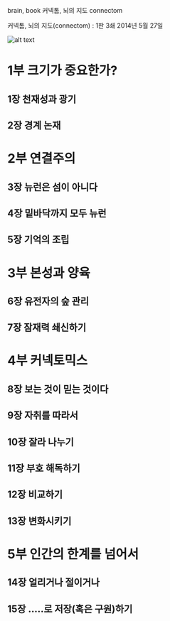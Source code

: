 brain, book
커넥톰, 뇌의 지도
connectom

커넥톰, 뇌의 지도(connectom)
:   1판 3쇄 2014년 5월 27일

![alt text](http://book.daum-img.net/R110x160/KOR9788934967057?moddttm=20140701065930 "connectom")

# 1부 크기가 중요한가?

## 1장 천재성과 광기

## 2장 경계 논재

# 2부 연결주의

## 3장 뉴런은 섬이 아니다

## 4장 밑바닥까지 모두 뉴런

## 5장 기억의 조립

# 3부 본성과 양육

## 6장 유전자의 숲 관리

## 7장 잠재력 쇄신하기

# 4부 커넥토믹스

## 8장 보는 것이 믿는 것이다

## 9장 자취를 따라서

## 10장 잘라 나누기

## 11장 부호 해독하기

## 12장 비교하기

## 13장 변화시키기

# 5부 인간의 한계를 넘어서

## 14장 얼리거나 절이거나

## 15장 .....로 저장(혹은 구원)하기

